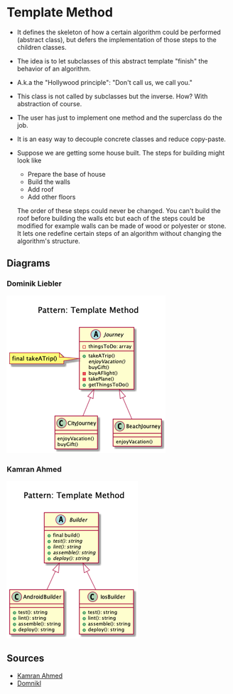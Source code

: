 # Template Method

+ It defines the skeleton of how a certain algorithm could be performed (abstract class), but defers the implementation of those steps to the children classes.

+ The idea is to let subclasses of this abstract template "finish" the behavior of an algorithm.

+ A.k.a the "Hollywood principle": "Don't call us, we call you." 

+ This class is not called by subclasses but the inverse. How? With abstraction of course.

+ The user has just to implement one method and the superclass do the job.

+ It is an easy way to decouple concrete classes and reduce copy-paste.

+ Suppose we are getting some house built. The steps for building might look like
	+ Prepare the base of house
	+ Build the walls
	+ Add roof
	+ Add other floors
	
	The order of these steps could never be changed. 
	You can't build the roof before building the walls etc but each of the steps could be modified for example walls can be made of wood or polyester or stone.
 	It lets one redefine certain steps of an algorithm without changing the algorithm's structure.

<!--
Imagine we have a build tool that helps us test, lint, build, generate build reports (i.e. code coverage reports, linting report etc) and deploy our app on the test server.

First of all we have our base class that specifies the skeleton for the build algorithm

Then we can have our implementations

And then it can be used as


## Recipe
+ Create a class 
-->

## Diagrams
### Dominik Liebler
![](domnikl/diagram.png)

### Kamran Ahmed
![](kamran-ahmed/diagram.png)

## Sources
+ [Kamran Ahmed](https://github.com/kamranahmedse/design-patterns-for-humans#-template-method)
+ [Domnikl](https://github.com/domnikl/DesignPatternsPHP/tree/master/Behavioral/TemplateMethod)

